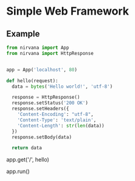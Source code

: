 # Simple Web Framework

## Example

```python
from nirvana import App
from nirvana import HttpResponse


app = App('localhost', 80)

def hello(request):
  data = bytes('Hello world!', 'utf-8')

  response = HttpResponse()
  response.setStatus('200 OK')
  response.setHeaders({
    'Content-Encoding': "utf-8",
    'Content-Type': 'text/plain',
    'Content-Length': str(len(data))
  })
  response.setBody(data)

  return data
```

app.get('/', hello)

app.run()
